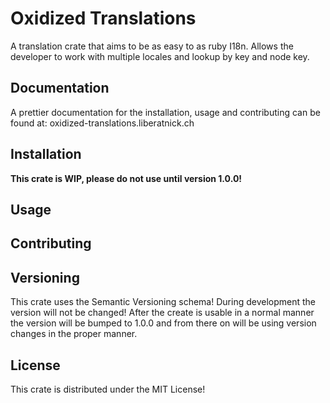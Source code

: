 # Oxidized Translations

A translation crate that aims to be as easy to as ruby I18n.
Allows the developer to work with multiple locales and lookup by key and node key.

## Documentation

A prettier documentation for the installation, usage and contributing can be found at:
oxidized-translations.liberatnick.ch

## Installation

**This crate is WIP, please do not use until version 1.0.0!**

## Usage

## Contributing

## Versioning

This crate uses the Semantic Versioning schema! During development the version will not be changed!
After the create is usable in a normal manner the version will be bumped to 1.0.0 and
from there on will be using version
changes in the proper manner.

## License

This crate is distributed under the MIT License!
